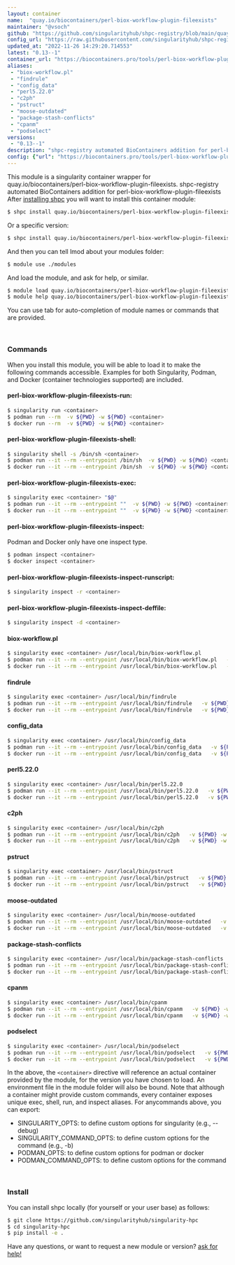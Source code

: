```yaml
---
layout: container
name:  "quay.io/biocontainers/perl-biox-workflow-plugin-fileexists"
maintainer: "@vsoch"
github: "https://github.com/singularityhub/shpc-registry/blob/main/quay.io/biocontainers/perl-biox-workflow-plugin-fileexists/container.yaml"
config_url: "https://raw.githubusercontent.com/singularityhub/shpc-registry/main/quay.io/biocontainers/perl-biox-workflow-plugin-fileexists/container.yaml"
updated_at: "2022-11-26 14:29:20.714553"
latest: "0.13--1"
container_url: "https://biocontainers.pro/tools/perl-biox-workflow-plugin-fileexists"
aliases:
 - "biox-workflow.pl"
 - "findrule"
 - "config_data"
 - "perl5.22.0"
 - "c2ph"
 - "pstruct"
 - "moose-outdated"
 - "package-stash-conflicts"
 - "cpanm"
 - "podselect"
versions:
 - "0.13--1"
description: "shpc-registry automated BioContainers addition for perl-biox-workflow-plugin-fileexists"
config: {"url": "https://biocontainers.pro/tools/perl-biox-workflow-plugin-fileexists", "maintainer": "@vsoch", "description": "shpc-registry automated BioContainers addition for perl-biox-workflow-plugin-fileexists", "latest": {"0.13--1": "sha256:475abd9f4beb74c841c39a2c01bc18feeacf5da1b7c77ce9e42b32a3b2cadfd0"}, "tags": {"0.13--1": "sha256:475abd9f4beb74c841c39a2c01bc18feeacf5da1b7c77ce9e42b32a3b2cadfd0"}, "docker": "quay.io/biocontainers/perl-biox-workflow-plugin-fileexists", "aliases": {"biox-workflow.pl": "/usr/local/bin/biox-workflow.pl", "findrule": "/usr/local/bin/findrule", "config_data": "/usr/local/bin/config_data", "perl5.22.0": "/usr/local/bin/perl5.22.0", "c2ph": "/usr/local/bin/c2ph", "pstruct": "/usr/local/bin/pstruct", "moose-outdated": "/usr/local/bin/moose-outdated", "package-stash-conflicts": "/usr/local/bin/package-stash-conflicts", "cpanm": "/usr/local/bin/cpanm", "podselect": "/usr/local/bin/podselect"}}
---
```


This module is a singularity container wrapper for quay.io/biocontainers/perl-biox-workflow-plugin-fileexists.
shpc-registry automated BioContainers addition for perl-biox-workflow-plugin-fileexists
After [installing shpc](#install) you will want to install this container module:


```bash
$ shpc install quay.io/biocontainers/perl-biox-workflow-plugin-fileexists
```

Or a specific version:

```bash
$ shpc install quay.io/biocontainers/perl-biox-workflow-plugin-fileexists:0.13--1
```

And then you can tell lmod about your modules folder:

```bash
$ module use ./modules
```

And load the module, and ask for help, or similar.

```bash
$ module load quay.io/biocontainers/perl-biox-workflow-plugin-fileexists/0.13--1
$ module help quay.io/biocontainers/perl-biox-workflow-plugin-fileexists/0.13--1
```

You can use tab for auto-completion of module names or commands that are provided.

<br>

### Commands

When you install this module, you will be able to load it to make the following commands accessible.
Examples for both Singularity, Podman, and Docker (container technologies supported) are included.

#### perl-biox-workflow-plugin-fileexists-run:

```bash
$ singularity run <container>
$ podman run --rm  -v ${PWD} -w ${PWD} <container>
$ docker run --rm  -v ${PWD} -w ${PWD} <container>
```

#### perl-biox-workflow-plugin-fileexists-shell:

```bash
$ singularity shell -s /bin/sh <container>
$ podman run --it --rm --entrypoint /bin/sh  -v ${PWD} -w ${PWD} <container>
$ docker run --it --rm --entrypoint /bin/sh  -v ${PWD} -w ${PWD} <container>
```

#### perl-biox-workflow-plugin-fileexists-exec:

```bash
$ singularity exec <container> "$@"
$ podman run --it --rm --entrypoint ""  -v ${PWD} -w ${PWD} <container> "$@"
$ docker run --it --rm --entrypoint ""  -v ${PWD} -w ${PWD} <container> "$@"
```

#### perl-biox-workflow-plugin-fileexists-inspect:

Podman and Docker only have one inspect type.

```bash
$ podman inspect <container>
$ docker inspect <container>
```

#### perl-biox-workflow-plugin-fileexists-inspect-runscript:

```bash
$ singularity inspect -r <container>
```

#### perl-biox-workflow-plugin-fileexists-inspect-deffile:

```bash
$ singularity inspect -d <container>
```


#### biox-workflow.pl

```bash
$ singularity exec <container> /usr/local/bin/biox-workflow.pl
$ podman run --it --rm --entrypoint /usr/local/bin/biox-workflow.pl   -v ${PWD} -w ${PWD} <container> -c " $@"
$ docker run --it --rm --entrypoint /usr/local/bin/biox-workflow.pl   -v ${PWD} -w ${PWD} <container> -c " $@"
```


#### findrule

```bash
$ singularity exec <container> /usr/local/bin/findrule
$ podman run --it --rm --entrypoint /usr/local/bin/findrule   -v ${PWD} -w ${PWD} <container> -c " $@"
$ docker run --it --rm --entrypoint /usr/local/bin/findrule   -v ${PWD} -w ${PWD} <container> -c " $@"
```


#### config_data

```bash
$ singularity exec <container> /usr/local/bin/config_data
$ podman run --it --rm --entrypoint /usr/local/bin/config_data   -v ${PWD} -w ${PWD} <container> -c " $@"
$ docker run --it --rm --entrypoint /usr/local/bin/config_data   -v ${PWD} -w ${PWD} <container> -c " $@"
```


#### perl5.22.0

```bash
$ singularity exec <container> /usr/local/bin/perl5.22.0
$ podman run --it --rm --entrypoint /usr/local/bin/perl5.22.0   -v ${PWD} -w ${PWD} <container> -c " $@"
$ docker run --it --rm --entrypoint /usr/local/bin/perl5.22.0   -v ${PWD} -w ${PWD} <container> -c " $@"
```


#### c2ph

```bash
$ singularity exec <container> /usr/local/bin/c2ph
$ podman run --it --rm --entrypoint /usr/local/bin/c2ph   -v ${PWD} -w ${PWD} <container> -c " $@"
$ docker run --it --rm --entrypoint /usr/local/bin/c2ph   -v ${PWD} -w ${PWD} <container> -c " $@"
```


#### pstruct

```bash
$ singularity exec <container> /usr/local/bin/pstruct
$ podman run --it --rm --entrypoint /usr/local/bin/pstruct   -v ${PWD} -w ${PWD} <container> -c " $@"
$ docker run --it --rm --entrypoint /usr/local/bin/pstruct   -v ${PWD} -w ${PWD} <container> -c " $@"
```


#### moose-outdated

```bash
$ singularity exec <container> /usr/local/bin/moose-outdated
$ podman run --it --rm --entrypoint /usr/local/bin/moose-outdated   -v ${PWD} -w ${PWD} <container> -c " $@"
$ docker run --it --rm --entrypoint /usr/local/bin/moose-outdated   -v ${PWD} -w ${PWD} <container> -c " $@"
```


#### package-stash-conflicts

```bash
$ singularity exec <container> /usr/local/bin/package-stash-conflicts
$ podman run --it --rm --entrypoint /usr/local/bin/package-stash-conflicts   -v ${PWD} -w ${PWD} <container> -c " $@"
$ docker run --it --rm --entrypoint /usr/local/bin/package-stash-conflicts   -v ${PWD} -w ${PWD} <container> -c " $@"
```


#### cpanm

```bash
$ singularity exec <container> /usr/local/bin/cpanm
$ podman run --it --rm --entrypoint /usr/local/bin/cpanm   -v ${PWD} -w ${PWD} <container> -c " $@"
$ docker run --it --rm --entrypoint /usr/local/bin/cpanm   -v ${PWD} -w ${PWD} <container> -c " $@"
```


#### podselect

```bash
$ singularity exec <container> /usr/local/bin/podselect
$ podman run --it --rm --entrypoint /usr/local/bin/podselect   -v ${PWD} -w ${PWD} <container> -c " $@"
$ docker run --it --rm --entrypoint /usr/local/bin/podselect   -v ${PWD} -w ${PWD} <container> -c " $@"
```



In the above, the `<container>` directive will reference an actual container provided
by the module, for the version you have chosen to load. An environment file in the
module folder will also be bound. Note that although a container
might provide custom commands, every container exposes unique exec, shell, run, and
inspect aliases. For anycommands above, you can export:

 - SINGULARITY_OPTS: to define custom options for singularity (e.g., --debug)
 - SINGULARITY_COMMAND_OPTS: to define custom options for the command (e.g., -b)
 - PODMAN_OPTS: to define custom options for podman or docker
 - PODMAN_COMMAND_OPTS: to define custom options for the command

<br>

### Install

You can install shpc locally (for yourself or your user base) as follows:

```bash
$ git clone https://github.com/singularityhub/singularity-hpc
$ cd singularity-hpc
$ pip install -e .
```

Have any questions, or want to request a new module or version? [ask for help!](https://github.com/singularityhub/singularity-hpc/issues)